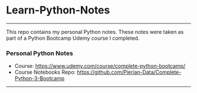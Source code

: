 # Learn-Python-Notes
***
This repo contains my personal Python notes. These notes were taken as part of a Python Bootcamp Udemy course I completed.
### Personal Python Notes
* Course: https://www.udemy.com/course/complete-python-bootcamp/
* Course Notebooks Repo: https://github.com/Pierian-Data/Complete-Python-3-Bootcamp
***